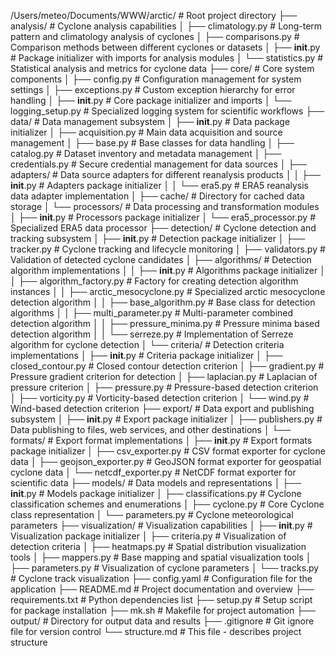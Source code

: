 /Users/meteo/Documents/WWW/arctic/         # Root project directory
├── analysis/                   # Cyclone analysis capabilities
│   ├── climatology.py          # Long-term pattern and climatology analysis of cyclones
│   ├── comparisons.py          # Comparison methods between different cyclones or datasets
│   ├── __init__.py             # Package initializer with imports for analysis modules
│   └── statistics.py           # Statistical analysis and metrics for cyclone data
├── core/                       # Core system components
│   ├── config.py               # Configuration management for system settings
│   ├── exceptions.py           # Custom exception hierarchy for error handling
│   ├── __init__.py             # Core package initializer and imports
│   └── logging_setup.py        # Specialized logging system for scientific workflows
├── data/                       # Data management subsystem
│   ├── __init__.py             # Data package initializer
│   ├── acquisition.py          # Main data acquisition and source management
│   ├── base.py                 # Base classes for data handling
│   ├── catalog.py              # Dataset inventory and metadata management
│   ├── credentials.py          # Secure credential management for data sources
│   ├── adapters/               # Data source adapters for different reanalysis products
│   │   ├── __init__.py         # Adapters package initializer
│   │   └── era5.py             # ERA5 reanalysis data adapter implementation
│   ├── cache/                  # Directory for cached data storage
│   └── processors/             # Data processing and transformation modules
│       ├── __init__.py         # Processors package initializer
│       └── era5_processor.py   # Specialized ERA5 data processor
├── detection/                  # Cyclone detection and tracking subsystem
│   ├── __init__.py             # Detection package initializer
│   ├── tracker.py              # Cyclone tracking and lifecycle monitoring
│   ├── validators.py           # Validation of detected cyclone candidates
│   ├── algorithms/             # Detection algorithm implementations
│   │   ├── __init__.py         # Algorithms package initializer
│   │   ├── algorithm_factory.py # Factory for creating detection algorithm instances
│   │   ├── arctic_mesocyclone.py # Specialized arctic mesocyclone detection algorithm
│   │   ├── base_algorithm.py   # Base class for detection algorithms
│   │   ├── multi_parameter.py  # Multi-parameter combined detection algorithm
│   │   ├── pressure_minima.py  # Pressure minima based detection algorithm
│   │   └── serreze.py          # Implementation of Serreze algorithm for cyclone detection
│   └── criteria/               # Detection criteria implementations
│       ├── __init__.py         # Criteria package initializer
│       ├── closed_contour.py   # Closed contour detection criterion
│       ├── gradient.py         # Pressure gradient criterion for detection
│       ├── laplacian.py        # Laplacian of pressure criterion
│       ├── pressure.py         # Pressure-based detection criterion
│       ├── vorticity.py        # Vorticity-based detection criterion
│       └── wind.py             # Wind-based detection criterion
├── export/                     # Data export and publishing subsystem
│   ├── __init__.py             # Export package initializer
│   ├── publishers.py           # Data publishing to files, web services, and other destinations
│   └── formats/                # Export format implementations
│       ├── __init__.py         # Export formats package initializer
│       ├── csv_exporter.py     # CSV format exporter for cyclone data
│       ├── geojson_exporter.py # GeoJSON format exporter for geospatial cyclone data
│       └── netcdf_exporter.py  # NetCDF format exporter for scientific data
├── models/                     # Data models and representations
│   ├── __init__.py             # Models package initializer
│   ├── classifications.py      # Cyclone classification schemes and enumerations
│   ├── cyclone.py              # Core Cyclone class representation
│   └── parameters.py           # Cyclone meteorological parameters
├── visualization/              # Visualization capabilities
│   ├── __init__.py             # Visualization package initializer
│   ├── criteria.py             # Visualization of detection criteria
│   ├── heatmaps.py             # Spatial distribution visualization tools
│   ├── mappers.py              # Base mapping and spatial visualization tools
│   ├── parameters.py           # Visualization of cyclone parameters
│   └── tracks.py               # Cyclone track visualization
├── config.yaml                 # Configuration file for the application
├── README.md                   # Project documentation and overview
├── requirements.txt            # Python dependencies list
├── setup.py                    # Setup script for package installation
├── mk.sh                       # Makefile for project automation
├── output/                     # Directory for output data and results
├── .gitignore                  # Git ignore file for version control
└── structure.md                # This file - describes project structure